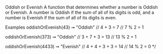 Oddish or Evenish
A function that determines whether a number is Oddish or Evenish. 
A number is Oddish if the sum of all of its digits is odd, and a number is Evenish if the sum of all of its digits is even.

Examples
oddishOrEvenish(43) ➞ "Oddish"
// 4 + 3 = 7
// 7 % 2 = 1

oddishOrEvenish(373) ➞ "Oddish"
// 3 + 7 + 3 = 13
// 13 % 2 = 1

oddishOrEvenish(4433) ➞ "Evenish"
// 4 + 4 + 3 + 3 = 14
// 14 % 2 = 0
*/
